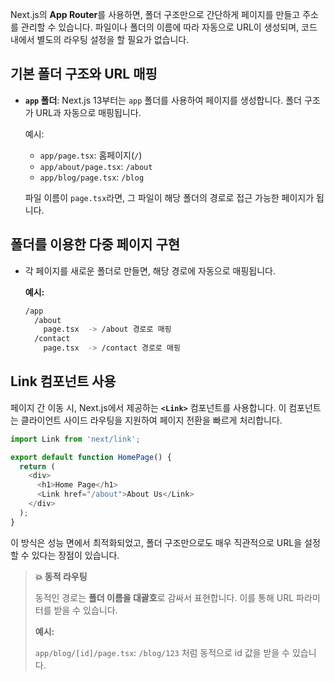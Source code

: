 Next.js의 **App Router**를 사용하면, 폴더 구조만으로 간단하게 페이지를 만들고 주소를 관리할 수 있습니다. 파일이나 폴더의 이름에 따라 자동으로 URL이 생성되며, 코드 내에서 별도의 라우팅 설정을 할 필요가 없습니다.

## 기본 폴더 구조와 URL 매핑

- **`app` 폴더**: Next.js 13부터는 `app` 폴더를 사용하여 페이지를 생성합니다. 폴더 구조가 URL과 자동으로 매핑됩니다.
    
    예시:
    
    - `app/page.tsx`: 홈페이지(`/`)
    - `app/about/page.tsx`: `/about`
    - `app/blog/page.tsx`: `/blog`
    
    파일 이름이 `page.tsx`라면, 그 파일이 해당 폴더의 경로로 접근 가능한 페이지가 됩니다.
    

## 폴더를 이용한 다중 페이지 구현

- 각 페이지를 새로운 폴더로 만들면, 해당 경로에 자동으로 매핑됩니다.
    
    **예시:**
    
    ```bash
    /app
      /about
        page.tsx  -> /about 경로로 매핑
      /contact
        page.tsx  -> /contact 경로로 매핑
    ```
    

## Link 컴포넌트 사용

페이지 간 이동 시, Next.js에서 제공하는 **`<Link>`** 컴포넌트를 사용합니다. 이 컴포넌트는 클라이언트 사이드 라우팅을 지원하여 페이지 전환을 빠르게 처리합니다.

```javascript
import Link from 'next/link';

export default function HomePage() {
  return (
    <div>
      <h1>Home Page</h1>
      <Link href="/about">About Us</Link>
    </div>
  );
}
```
이 방식은 성능 면에서 최적화되었고, 폴더 구조만으로도 매우 직관적으로 URL을 설정할 수 있다는 장점이 있습니다.

> **💥 동적 라우팅**
> 
> 
> 동적인 경로는 **폴더 이름을 대괄호**로 감싸서 표현합니다. 이를 통해 URL 파라미터를 받을 수 있습니다.
> 
> **예시:**
> 
> `app/blog/[id]/page.tsx`: `/blog/123` 처럼 동적으로 id 값을 받을 수 있습니다.
>

<!-- 섹션 04 next 페이지이동 참고 노션 -->